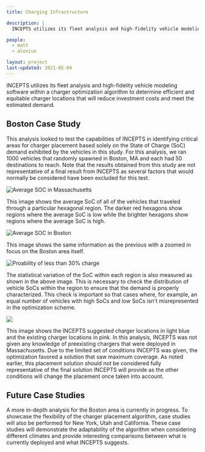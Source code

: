 ```yaml
---
title: Charging Infrastructure

description: |
  INCEPTS utilizes its fleet analysis and high-fidelity vehicle modeling software within a charger optimization algorithm to determine efficient and equitable charger locations that will reduce investment costs and meet the estimated demand.

people:
  - matt
  - alexius

layout: project
last-updated: 2021-05-04
---
```


INCEPTS utilizes its fleet analysis and high-fidelity vehicle modeling software within a charger optimization algorithm to determine efficient and equitable charger locations that will reduce investment costs and meet the estimated demand.

## Boston Case Study

This analysis looked to test the capabilities of INCEPTS in identifying critical areas for charger placement based solely on the State of Charge (SoC) demand exhibited by the vehicles in this study. For this analysis, we ran 1000 vehicles that randomly spawned in Boston, MA and each had 50 destinations to reach. Note that the results obtained from this study are not representative of a final result from INCEPTS as several factors that would normally be considered have been excluded for this test.

<img src="{% link img/SoC_Hex.png %}" alt="Average SOC in Massachusetts" class="center">

This image shows the average SoC of all of the vehicles that traveled through a particular hexagonal region. The darker red hexagons show regions where the average SoC is low while the brighter hexagons show regions where the average SoC is high.

<img src="{% link img/BostonAverage.png %}" alt="Average SOC in Boston" class="center">

This image shows the same information as the previous with a zoomed in focus on the Boston area itself.

<img src="{% link img/BostonVar.png %}" alt="Proability of less than 30% charge" class="center">

The statistical variation of the SoC within each region is also measured as shown in the above image. This is necessary to check the distribution of vehicle SoCs within the region to ensure that the demand is properly characterized. This check is important so that cases where, for example, an equal number of vehicles with high SoCs and low SoCs isn't misrepresented in the optimization scheme.

<img src="{% link img/charge_deploy.png %}" class="center">

This image shows the INCEPTS suggested charger locations in light blue and the existing charger locations in pink. In this analysis, INCEPTS was not given any knowledge of preexisting chargers that were deployed in Massachusetts. Due to the limited set of conditions INCEPTS was given, the optimization favored a solution that saw maximum coverage. As noted earlier, this placement solution should not be considered fully representative of the final solution INCEPTS will provide as the other conditions will change the placement once taken into account.

## Future Case Studies

A more in-depth analysis for the Boston area is currently in progress. To showcase the flexibility of the charger placement algorithm, case studies will also be performed for New York, Utah and California. These case studies will demonstrate the adaptability of the algorithm when considering different climates and provide interesting comparisons between what is currently deployed and what INCEPTS suggests.
